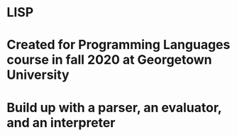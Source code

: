 # LISP
# Created for Programming Languages course in fall 2020 at Georgetown University
# Build up with a parser, an evaluator, and an interpreter
